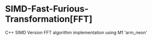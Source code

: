 # SIMD-Fast-Furious-Transformation[FFT]
C++ SIMD Version FFT algorithm implementation using M1 'arm_neon'

